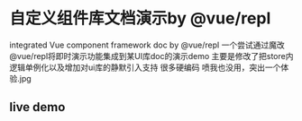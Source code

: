 # 自定义组件库文档演示by @vue/repl

integrated Vue component framework doc by @vue/repl
一个尝试通过魔改@vue/repl将即时演示功能集成到某UI库doc的演示demo
主要是修改了把store内逻辑单例化以及增加对ui库的静默引入支持
很多硬编码 喷我也没用，突出一个体验.jpg 
## live demo

```vue

```


